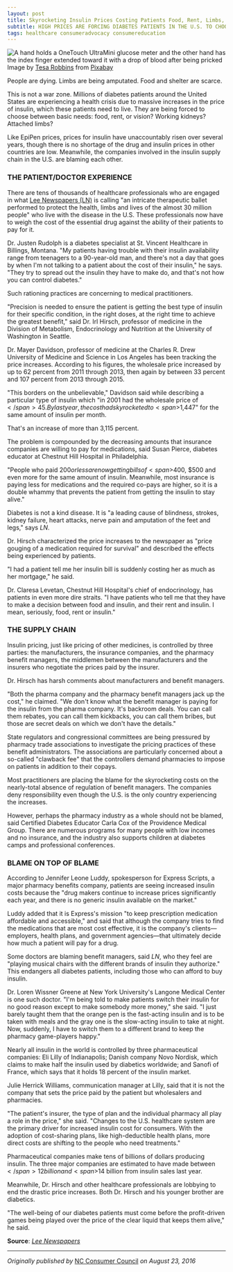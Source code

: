 ```yaml
---
layout: post
title: Skyrocketing Insulin Prices Costing Patients Food, Rent, Limbs, and Lives
subtitle: HIGH PRICES ARE FORCING DIABETES PATIENTS IN THE U.S. TO CHOOSE BETWEEN INSULIN AND OTHER BASIC NEEDS
tags: healthcare consumeradvocacy consumereducation
---
```

<div>
  <img class="mx-auto w-1/2" src="https://samanthaliskcarson.com/assets/img/diabetes-patient-checking-levels.jpg" alt="A hand holds a OneTouch UltraMini glucose meter and the other hand has the index finger extended toward it with a drop of blood after being pricked">
    <figcaption class="text-center">
      Image by <a href="https://pixabay.com/users/tesaphotography-947707/?utm_source=link-attribution&utm_medium=referral&utm_campaign=image&utm_content=777002">Tesa Robbins</a> from <a href="https://pixabay.com//?utm_source=link-attribution&utm_medium=referral&utm_campaign=image&utm_content=777002">Pixabay</a>
    </figcaption>
</div>

People are dying. Limbs are being amputated. Food and shelter are scarce.

This is not a war zone. Millions of diabetes patients around the United States are experiencing a health crisis due to massive increases in the price of insulin, which these patients need to live. They are being forced to choose between basic needs: food, rent, or vision? Working kidneys? Attached limbs?

Like EpiPen prices, prices for insulin have unaccountably risen over several years, though there is no shortage of the drug and insulin prices in other countries are low. Meanwhile, the companies involved in the insulin supply chain in the U.S. are blaming each other.

### THE PATIENT/DOCTOR EXPERIENCE

There are tens of thousands of healthcare professionals who are engaged in what [Lee Newspapers (LN)](https://missoulian.com/news/state-and-regional/insulin-price-spike-leaves-diabetes-patients-in-crisis/article_bd14b43c-3f4c-5343-a2d7-10e2e6a8a091.html) is calling "an intricate therapeutic ballet performed to protect the health, limbs and lives of the almost 30 million people" who live with the disease in the U.S. These professionals now have to weigh the cost of the essential drug against the ability of their patients to pay for it.

Dr. Justen Rudolph is a diabetes specialist at St. Vincent Healthcare in Billings, Montana. "My patients having trouble with their insulin availability range from teenagers to a 90-year-old man, and there's not a day that goes by when I'm not talking to a patient about the cost of their insulin," he says. "They try to spread out the insulin they have to make do, and that's not how you can control diabetes."

Such rationing practices are concerning to medical practitioners.

"Precision is needed to ensure the patient is getting the best type of insulin for their specific condition, in the right doses, at the right time to achieve the greatest benefit," said Dr. Irl Hirsch, professor of medicine in the Division of Metabolism, Endocrinology and Nutrition at the University of Washington in Seattle.

Dr. Mayer Davidson, professor of medicine at the Charles R. Drew University of Medicine and Science in Los Angeles has been tracking the price increases. According to his figures, the wholesale price increased by up to 62 percent from 2011 through 2013, then again by between 33 percent and 107 percent from 2013 through 2015.

"This borders on the unbelievable," Davidson said while describing a particular type of insulin which "in 2001 had the wholesale price of <span>$</span>45. By last year, the cost had skyrocketed to <span>$</span>1,447" for the same amount of insulin per month.  

That's an increase of more than 3,115 percent.

The problem is compounded by the decreasing amounts that insurance companies are willing to pay for medications, said Susan Pierce, diabetes educator at Chestnut Hill Hospital in Philadelphia.

"People who paid $200 or less are now getting bills of <span>$</span>400, <span>$</span>500 and even more for the same amount of insulin. Meanwhile, most insurance is paying less for medications and the required co-pays are higher, so it is a double whammy that prevents the patient from getting the insulin to stay alive." 

Diabetes is not a kind disease. It is "a leading cause of blindness, strokes, kidney failure, heart attacks, nerve pain and amputation of the feet and legs," says _LN_.

Dr. Hirsch characterized the price increases to the newspaper as "price gouging of a medication required for survival" and described the effects being experienced by patients.

"I had a patient tell me her insulin bill is suddenly costing her as much as her mortgage," he said.

Dr. Claresa Levetan, Chestnut Hill Hospital's chief of endocrinology, has patients in even more dire straits. "I have patients who tell me that they have to make a decision between food and insulin, and their rent and insulin. I mean, seriously, food, rent or insulin."  

### THE SUPPLY CHAIN

Insulin pricing, just like pricing of other medicines, is controlled by three parties: the manufacturers, the insurance companies, and the pharmacy benefit managers, the middlemen between the manufacturers and the insurers who negotiate the prices paid by the insurer.

Dr. Hirsch has harsh comments about manufacturers and benefit managers.

"Both the pharma company and the pharmacy benefit managers jack up the cost," he claimed. "We don't know what the benefit manager is paying for the insulin from the pharma company. It's backroom deals. You can call them rebates, you can call them kickbacks, you can call them bribes, but those are secret deals on which we don't have the details."
 
State regulators and congressional committees are being pressured by pharmacy trade associations to investigate the pricing practices of these benefit administrators. The associations are particularly concerned about a so-called "clawback fee" that the controllers demand pharmacies to impose on patients in addition to their copays.

Most practitioners are placing the blame for the skyrocketing costs on the nearly-total absence of regulation of benefit managers. The companies deny responsibility even though the U.S. is the only country experiencing the increases.

However, perhaps the pharmacy industry as a whole should not be blamed, said Certified Diabetes Educator Carla Cox of the Providence Medical Group. There are numerous programs for many people with low incomes and no insurance, and the industry also supports children at diabetes camps and professional conferences.

### BLAME ON TOP OF BLAME

According to Jennifer Leone Luddy, spokesperson for Express Scripts, a major pharmacy benefits company, patients are seeing increased insulin costs because the "drug makers continue to increase prices significantly each year, and there is no generic insulin available on the market."

Luddy added that it is Express's mission "to keep prescription medication affordable and accessible," and said that although the company tries to find the medications that are most cost effective, it is the company's clients—employers, health plans, and government agencies—that ultimately decide how much a patient will pay for a drug.

Some doctors are blaming benefit managers, said _LN_, who they feel are "playing musical chairs with the different brands of insulin they authorize." This endangers all diabetes patients, including those who can afford to buy insulin.  

Dr. Loren Wissner Greene at New York University's Langone Medical Center is one such doctor. "I'm being told to make patients switch their insulin for no good reason except to make somebody more money," she said. "I just barely taught them that the orange pen is the fast-acting insulin and is to be taken with meals and the gray one is the slow-acting insulin to take at night. Now, suddenly, I have to switch them to a different brand to keep the pharmacy game-players happy."

Nearly all insulin in the world is controlled by three pharmaceutical companies: Eli Lilly of Indianapolis; Danish company Novo Nordisk, which claims to make half the insulin used by diabetics worldwide; and Sanofi of France, which says that it holds 18 percent of the insulin market.

Julie Herrick Williams, communication manager at Lilly, said that it is not the company that sets the price paid by the patient but wholesalers and pharmacies. 

"The patient's insurer, the type of plan and the individual pharmacy all play a role in the price," she said. "Changes to the U.S. healthcare system are the primary driver for increased insulin cost for consumers. With the adoption of cost-sharing plans, like high-deductible health plans, more direct costs are shifting to the people who need treatments."

Pharmaceutical companies make tens of billions of dollars producing insulin. The three major companies are estimated to have made between <span>$</span>12 billion and <span>$</span>14 billion from insulin sales last year.

Meanwhile, Dr. Hirsch and other healthcare professionals are lobbying to end the drastic price increases. Both Dr. Hirsch and his younger brother are diabetics. 

"The well-being of our diabetes patients must come before the profit-driven games being played over the price of the clear liquid that keeps them alive," he said.

**Source**: [*Lee Newspapers*](https://missoulian.com/news/state-and-regional/insulin-price-spike-leaves-diabetes-patients-in-crisis/article_bd14b43c-3f4c-5343-a2d7-10e2e6a8a091.html)

***

*Originally published by* [NC Consumer Council](https://web.archive.org/web/20160923155304/https://www.ncconsumer.org/news-articles/skyrocketing-insulin-prices-costing-patients-food-rent-limbs-and-lives.html) *on August 23, 2016*
